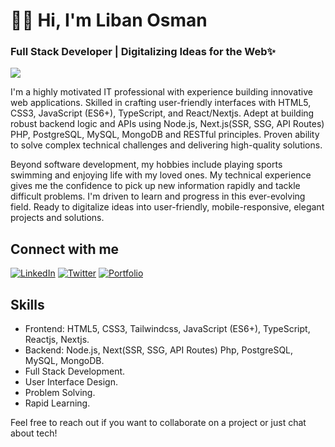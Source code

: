 # 👋🏾 Hi, I'm Liban Osman

### Full Stack Developer | Digitalizing Ideas for the Web✨

![](https://github-readme-stats.vercel.app/api/top-langs/?username=LosmanDev&theme=dark&hide_border=false&include_all_commits=true&count_private=true&layout=compact)

I'm a highly motivated IT professional with experience building innovative web applications. Skilled in crafting user-friendly interfaces with HTML5, CSS3, JavaScript (ES6+), TypeScript, and React/Nextjs. Adept at building robust backend logic and APIs using Node.js, Next.js(SSR, SSG, API Routes) PHP, PostgreSQL, MySQL, MongoDB and RESTful principles. Proven ability to solve complex technical challenges and delivering high-quality solutions.

Beyond software development, my hobbies include playing sports swimming and enjoying life with my loved ones.
My technical experience gives me the confidence to pick up new information rapidly and tackle difficult problems. I'm driven to learn and progress in this ever-evolving field. Ready to digitalize ideas into user-friendly, mobile-responsive, elegant projects and solutions.

## Connect with me

[![LinkedIn](https://img.shields.io/badge/LinkedIn-0A66C2?style=for-the-badge&logo=linkedin&logoColor=white)](https://www.linkedin.com/in/liban-osman-losmandev/)
[![Twitter](https://img.shields.io/badge/Twitter-1DA1F2?style=for-the-badge&logo=twitter&logoColor=white)](https://twitter.com/LosmanDev)
 [![Portfolio](https://img.shields.io/badge/Portfolio-0A0B0C?style=for-the-badge)](https://www.losman.dev/)

## Skills

- Frontend: HTML5, CSS3, Tailwindcss, JavaScript (ES6+), TypeScript, Reactjs, Nextjs.
- Backend: Node.js, Next(SSR, SSG, API Routes) Php, PostgreSQL, MySQL, MongoDB.
- Full Stack Development.
- User Interface Design.
- Problem Solving.
- Rapid Learning.

Feel free to reach out if you want to collaborate on a project or just chat about tech!

<!--
**LosmanDev/LosmanDev** is a ✨ _special_ ✨ repository because its `README.md` (this file) appears on your GitHub profile.

Here are some ideas to get you started:

- 🔭 I’m currently working on ...
- 🌱 I’m currently learning ...
- 👯 I’m looking to collaborate on ...
- 🤔 I’m looking for help with ...
- 💬 Ask me about ...
- 📫 How to reach me: ...
- 😄 Pronouns: ...
- ⚡ Fun fact: ...
-->
